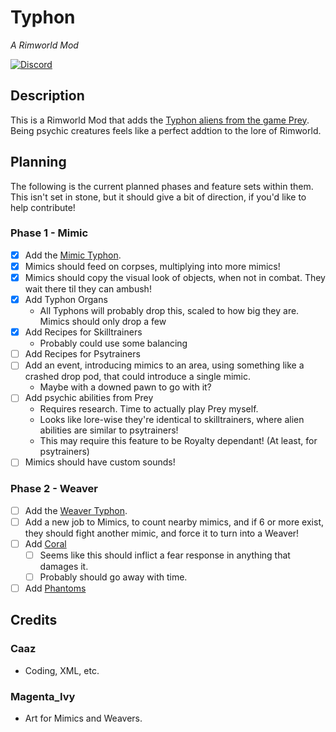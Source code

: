 ﻿# Typhon

*A Rimworld Mod*
<!-- Add badges from here since it's easy https://github.com/Ileriayo/markdown-badges -->
[![Discord](https://img.shields.io/badge/Discord-%237289DA.svg?style=for-the-badge&logo=discord&logoColor=white)](https://discord.gg/aE6ABXNqPj)
<!-- ![Steam](https://img.shields.io/badge/steam-%23000000.svg?style=for-the-badge&logo=steam&logoColor=white) -->

## Description

This is a Rimworld Mod that adds the [Typhon aliens from the game Prey](https://prey.fandom.com/wiki/Typhon). Being psychic creatures feels like a perfect addtion to the lore of Rimworld. 

## Planning

The following is the current planned phases and feature sets within them. This isn't set in stone, but it should give a bit of direction, if you'd like to help contribute!

### Phase 1 - Mimic

- [x] Add the [Mimic Typhon](https://prey.fandom.com/wiki/Mimic).
- [x] Mimics should feed on corpses, multiplying into more mimics!
- [x] Mimics should copy the visual look of objects, when not in combat. They wait there til they can ambush!
- [x] Add Typhon Organs
    - All Typhons will probably drop this, scaled to how big they are. Mimics should only drop a few
- [x] Add Recipes for Skilltrainers
    - Probably could use some balancing
- [ ] Add Recipes for Psytrainers
- [ ] Add an event, introducing mimics to an area, using something like a crashed drop pod, that could introduce a single mimic.
    - Maybe with a downed pawn to go with it?
- [ ] Add psychic abilities from Prey
    - Requires research. Time to actually play Prey myself.
    - Looks like lore-wise they're identical to skilltrainers, where alien abilities are similar to psytrainers!
    - This may require this feature to be Royalty dependant! (At least, for psytrainers)
- [ ] Mimics should have custom sounds!

### Phase 2 - Weaver


- [ ] Add the [Weaver Typhon](https://prey.fandom.com/wiki/Weaver).
- [ ] Add a new job to Mimics, to count nearby mimics, and if 6 or more exist, they should fight another mimic, and force it to turn into a Weaver!
- [ ] Add [Coral](https://prey.fandom.com/wiki/Coral)
    - [ ] Seems like this should inflict a fear response in anything that damages it.
    - [ ] Probably should go away with time.
- [ ] Add [Phantoms](https://prey.fandom.com/wiki/Phantom)

## Credits

### Caaz
- Coding, XML, etc.
### Magenta_Ivy
- Art for Mimics and Weavers.
